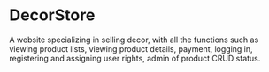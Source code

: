 # DecorStore
A website specializing in selling decor, with all the functions such as viewing product lists, viewing product details, payment, logging in, registering and assigning user rights, admin of product CRUD status.
